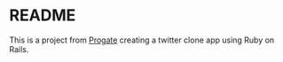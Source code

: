 # README

This is a project from [Progate](https://progate.com/) creating a twitter clone app using Ruby on Rails.
